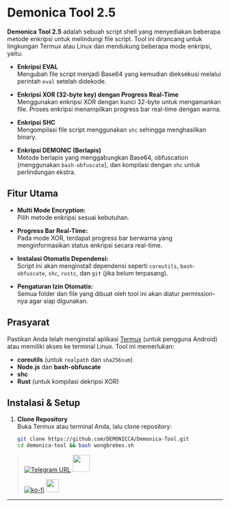 # Demonica Tool 2.5

**Demonica Tool 2.5** adalah sebuah script shell yang menyediakan beberapa metode enkripsi untuk melindungi file script. Tool ini dirancang untuk lingkungan Termux atau Linux dan mendukung beberapa mode enkripsi, yaitu:

- **Enkripsi EVAL**  
  Mengubah file script menjadi Base64 yang kemudian dieksekusi melalui perintah `eval` setelah didekode.

- **Enkripsi XOR (32-byte key) dengan Progress Real-Time**  
  Menggunakan enkripsi XOR dengan kunci 32-byte untuk mengamankan file. Proses enkripsi menampilkan progress bar real-time dengan warna.

- **Enkripsi SHC**  
  Mengompilasi file script menggunakan `shc` sehingga menghasilkan binary.

- **Enkripsi DEMONIC (Berlapis)**  
  Metode berlapis yang menggabungkan Base64, obfuscation (menggunakan `bash-obfuscate`), dan kompilasi dengan `shc` untuk perlindungan ekstra.

## Fitur Utama

- **Multi Mode Encryption:**  
  Pilih metode enkripsi sesuai kebutuhan.

- **Progress Bar Real-Time:**  
  Pada mode XOR, terdapat progress bar berwarna yang menginformasikan status enkripsi secara real-time.

- **Instalasi Otomatis Dependensi:**  
  Script ini akan menginstall dependensi seperti `coreutils`, `bash-obfuscate`, `shc`, `rustc`, dan `git` (jika belum terpasang).

- **Pengaturan Izin Otomatis:**  
  Semua folder dan file yang dibuat oleh tool ini akan diatur permission-nya agar siap digunakan.

## Prasyarat

Pastikan Anda telah menginstal aplikasi [Termux](https://f-droid.org/id/packages/com.termux/) (untuk pengguna Android) atau memiliki akses ke terminal Linux. Tool ini memerlukan:
- **coreutils** (untuk `realpath` dan `sha256sum`)
- **Node.js** dan **bash-obfuscate**
- **shc**
- **Rust** (untuk kompilasi dekripsi XOR)

## Instalasi & Setup

1. **Clone Repository**  
   Buka Termux atau terminal Anda, lalu clone repository:
   ```bash
   git clone https://github.com/DEMONICCA/Demonica-Tool.git
   cd demonica-tool && bash wongbrebes.sh

> [![Telegram URL](https://img.shields.io/badge/Telegram-Join-2CA5E?style=social&logo=telegram)](https://t.me/modulkuntul)
> <img src="https://github.com/Anmol-Baranwal/Cool-GIFs-For-GitHub/assets/74038190/34376b0e-4ae2-4278-9d3d-82e8016a87d6" width="40">&nbsp;
> 
> [![ko-fi](https://www.ko-fi.com/img/githubbutton_sm.svg)](https://ko-fi.com/illumi666)
> <img src="https://raw.githubusercontent.com/innng/innng/master/assets/kyubey.gif" height="30" />
<hr/>

